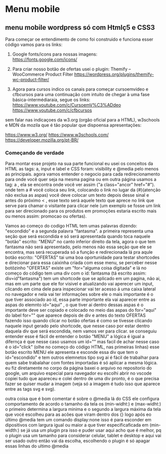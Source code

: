 # Menu mobile
 ## menu mobile wordpress só com Htmlç5 e CSS3

 Para começar oe entendimento de como foi construido e funciona esser código vamos para os links:

 1. Google fonts/icons para nossas imagens:
 https://fonts.google.com/icons/

 2. Para criar nosso botão de ofertas usei o plugin: Themify – WooCommerce Product Filter
 https://wordpress.org/plugins/themify-wc-product-filter/

 1. Agora para cursos indico os canais para começar cursoemvideo e cfbcursos para uma continuação com intuito de chegar à uma fase básica-intermédiaraia, segue os links: 
 https://www.youtube.com/c/CursoemV%C3%ADdeo
 https://www.youtube.com/c/cfbcursos

 sem falar nas indicaçoes da w3.org (orgão oficial para a HTML), w3schools e MDN da mozila que é tão popular que dispoensa apresentações:

 https://www.w3.org/
 https://www.w3schools.com/
 https://developer.mozilla.org/pt-BR/


 ### Começando de verdade

Para montar esse projeto na sua parte funcional eu usei os conceitos da HTML as tags: a, input e label e CSS foram: visibility e @media pelo menos as principais.
agora vamos entender o negocio  para cada redirecionamento para onde você quer seja na mesma pagina ou em outra página usamos a tag: a , ela se encontra onde você ver assim ("a class="ancor" href="#"). onde tem a # você coloca seu link, colocando o link no lugar da (#)(atenção não exclua as aspas) você deve colocar um texto depois desse sinal  e antes do próximo < , esse texto será aquele texto que aprece no link que serve para chamar o visitante para clicar nele (um exemplo se fosse um link para ser direcionado para os produtos em promoções estaria escrito mais ou menos assim: promocao ou ofertas).

Vamos ao começo do codigo HTML tem umas palavras dizendo: "escondido" e a segunda palavra "fantasma". a primeira representa uma seção que será escondida e só será apresentada quando toca  naquele "botão" escrito: "MENU" no canto inferior direito da tela, agora o que tem fantasma não será apresentado, pelo menos não essa seção que ele se encontra, mas será recuperada só a função e redirecionada lá pra aqule botão escrito: "OFERTAS" tai uma boa oportunidade para testar shortcodes e direcionar para essa caixinha criada com esse menu, se perceber nesse botõzinho "OFERTAS" existe um  "for="alguma coisa digitada" e lá no começo do código tem uma div com o id: fantasma (tá escrito assim: div=id"fantasma") tem um shortcode que se aplicado em um pagina, não ai, mas em um parte que ele for visivel e atualizando vai aperecer um input, clicando em cima dele para inspecionar vai ter acesso á uma caixa lateral no navegador e nela vai ter informações sobre ele o mais importante é o que tiver associado ao id, essa parte importante ela vai aparecer entre as aspas do elemnto id="aqui" , o que tiver ai dentro dessas aspas é o importante deve ser copiado e colocado no meio das aspas do for="aqui" do label for="" que aparece depois de  div e antes do texto OFERTAS fazendo isso quando clicar no botão ofertas é como se tivesse clicando naquele input gerado pelo shortcode, que nesse caso por estar dentro daquela div que será escondida, nem vamos ver para clicar. se conseguiu entender esse é fácil de entender o botão "MENU" a lógica é igual a difernça é que nesse caso usamos um id="" mas facil de achar nesse caso é o id="click" (olhe no começo do código HTML, nas primeiras linhas) esse botão escrito MENU ele apresenta e esconde essa div que tem o id="escondido" e tem outros elemnetos tipo svg ai é fácil de trabalhar para quem sabe trabalahar com fontes importadas  é só aplicar a mesma lógica. eu fiz diretamente no corpo da página baxei o arquivo no repositorio do google, um arquivo especial para navegador eu escolhi abrir no vscode copiei tudo que apareceu e colei dentro de uma div pronto, é o que precisa fazer se quiser mudar a imagem (veja só a imagem é tudo isso que aparece entre as tags svg e svg).

outra coisa que é bom comentar é sobre o @media lá do CSS ele configura comportamento de acordo o tamanho da tela os (min-widht:) e (max-widht:) o primeiro determina a largura minima e o segundo a largura máxima da tela que vocé escolheu para as acões que viram dentro dos {} logo após eo último @media tem um comando display:none isso é para esconder em dipositivos com largura igual ou maior a que tiver especificaficada em (min-width:) se já usa um plugin pra isso e puder usar aqui acho que é melhor, pq o plugin usa um tamanho para considerar celular, tablet e desktop e aqui vai ser usado outro então vai da escolha, escolhendo o plugin é só apagar essas linhas do ultimo @media